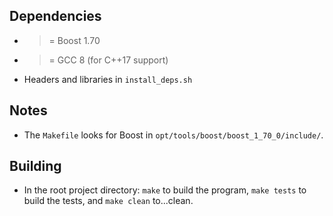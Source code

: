
## Dependencies

* >= Boost 1.70
* >= GCC 8 (for C++17 support)
* Headers and libraries in `install_deps.sh`

## Notes
* The `Makefile` looks for Boost in `opt/tools/boost/boost_1_70_0/include/`.

## Building

* In the root project directory: `make` to build the program, `make tests` to build the tests, and `make clean` to...clean.
